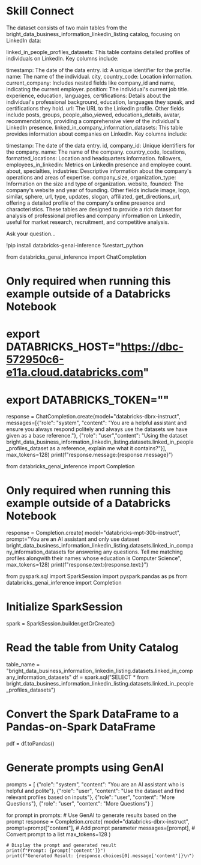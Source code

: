 # Skill Connect


The dataset consists of two main tables from the bright_data_business_information_linkedin_listing catalog, focusing on LinkedIn data:

linked_in_people_profiles_datasets: This table contains detailed profiles of individuals on LinkedIn. Key columns include:

timestamp: The date of the data entry.
id: A unique identifier for the profile.
name: The name of the individual.
city, country_code: Location information.
current_company: Includes nested fields like company_id and name, indicating the current employer.
position: The individual's current job title.
experience, education, languages, certifications: Details about the individual's professional background, education, languages they speak, and certifications they hold.
url: The URL to the LinkedIn profile.
Other fields include posts, groups, people_also_viewed, educations_details, avatar, recommendations, providing a comprehensive view of the individual's LinkedIn presence.
linked_in_company_information_datasets: This table provides information about companies on LinkedIn. Key columns include:

timestamp: The date of the data entry.
id, company_id: Unique identifiers for the company.
name: The name of the company.
country_code, locations, formatted_locations: Location and headquarters information.
followers, employees_in_linkedin: Metrics on LinkedIn presence and employee count.
about, specialties, industries: Descriptive information about the company's operations and areas of expertise.
company_size, organization_type: Information on the size and type of organization.
website, founded: The company's website and year of founding.
Other fields include image, logo, similar, sphere, url, type, updates, slogan, affiliated, get_directions_url, offering a detailed profile of the company's online presence and characteristics.
These tables are designed to provide a rich dataset for analysis of professional profiles and company information on LinkedIn, useful for market research, recruitment, and competitive analysis.

Ask your question...


!pip install databricks-genai-inference
%restart_python

from databricks_genai_inference import ChatCompletion

# Only required when running this example outside of a Databricks Notebook
# export DATABRICKS_HOST="https://dbc-572950c6-e11a.cloud.databricks.com"
# export DATABRICKS_TOKEN=""

response = ChatCompletion.create(model="databricks-dbrx-instruct",
                                messages=[{"role": "system", "content": "You are a helpful assistant and ensure you always respond politely and always use the datasets we have given as a base reference."},
                                          {"role": "user","content": "Using the dataset bright_data_business_information_linkedin_listing.datasets.linked_in_people_profiles_dataset as a reference, explain me what it contains?"}],
                                max_tokens=128)
print(f"response.message:{response.message}")


from databricks_genai_inference import Completion

# Only required when running this example outside of a Databricks Notebook
response = Completion.create(
    model="databricks-mpt-30b-instruct",
    prompt="You are an AI assistant and only use dataset bright_data_business_information_linkedin_listing.datasets.linked_in_company_information_datasets for answering any questions. Tell me matching profiles alongwith their names whose education is Computer Science",
    max_tokens=128)
print(f"response.text:{response.text:}")


from pyspark.sql import SparkSession
import pyspark.pandas as ps
from databricks_genai_inference import Completion

# Initialize SparkSession
spark = SparkSession.builder.getOrCreate()

# Read the table from Unity Catalog
table_name = "bright_data_business_information_linkedin_listing.datasets.linked_in_company_information_datasets"
df = spark.sql("SELECT * from bright_data_business_information_linkedin_listing.datasets.linked_in_people_profiles_datasets")

# Convert the Spark DataFrame to a Pandas-on-Spark DataFrame
pdf = df.toPandas()

# Generate prompts using GenAI
prompts = [
    {"role": "system", "content": "You are an AI assistant who is helpful and polite"},
    {"role": "user", "content": "Use the dataset and find relevant profiles based on inputs"},
    {"role": "user", "content": "More Questions"},
    {"role": "user", "content": "More Questions"}
]

for prompt in prompts:
    # Use GenAI to generate results based on the prompt
    response = Completion.create(
        model="databricks-dbrx-instruct",
        prompt=prompt["content"],  # Add prompt parameter
        messages=[prompt],  # Convert prompt to a list
        max_tokens=128
    )
    
    # Display the prompt and generated result
    print(f"Prompt: {prompt['content']}")
    print(f"Generated Result: {response.choices[0].message['content']}\n")
